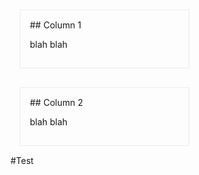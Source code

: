 <div style="float:left; width: 47.5%; border:solid 1px #ebebeb; margin:15px; padding:15px;" markdown="1">
## Column 1

blah blah
</div>

<div style="width: 47.5%; float:left; border:solid 1px #ebebeb; margin:15px; padding:15px;" markdown="1">
## Column 2

blah blah
</div>
<div style="clear:both;"></div>
#Test
